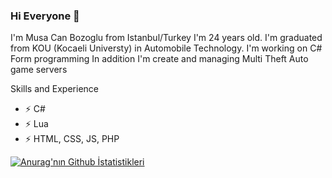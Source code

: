 ### Hi Everyone 👋
I'm Musa Can Bozoglu from Istanbul/Turkey I'm 24 years old. I'm graduated from KOU (Kocaeli Universty) in Automobile Technology. I'm working on C# Form programming In addition I'm create and managing Multi Theft Auto game servers

Skills and Experience
* ⚡ C#
* ⚡ Lua
* ⚡ HTML, CSS, JS, PHP

[![Anurag'nın Github İstatistikleri](https://github-readme-stats.vercel.app/api?username=C4Ns-ART)](https://github.com/anuraghazra/github-readme-stats)

<!--
**C4Ns-ART/C4Ns-ART** is a ✨ _special_ ✨ repository because its `README.md` (this file) appears on your GitHub profile.

Here are some ideas to get you started:

- 🔭 I’m currently working on ...
- 🌱 I’m currently learning ...
- 👯 I’m looking to collaborate on ...
- 🤔 I’m looking for help with ...
- 💬 Ask me about ...
- 📫 How to reach me: ...
- 😄 Pronouns: ...
- ⚡ Fun fact: ...
-->
